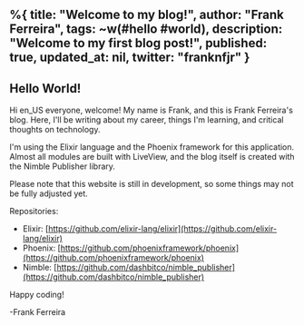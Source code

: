 %{
  title: "Welcome to my blog!",
  author: "Frank Ferreira",
  tags: ~w(#hello #world),
  description: "Welcome to my first blog post!",
  published: true,
  updated_at: nil,
  twitter: "franknfjr"
}
---

## Hello World!

Hi en_US everyone, welcome! My name is Frank, and this is Frank Ferreira's blog. Here, I'll be writing about my career, things I'm learning, and critical thoughts on technology.

I'm using the Elixir language and the Phoenix framework for this application. Almost all modules are built with LiveView, and the blog itself is created with the Nimble Publisher library.

Please note that this website is still in development, so some things may not be fully adjusted yet.

Repositories:
- Elixir: [https://github.com/elixir-lang/elixir](https://github.com/elixir-lang/elixir)
- Phoenix: [https://github.com/phoenixframework/phoenix](https://github.com/phoenixframework/phoenix)
- Nimble: [https://github.com/dashbitco/nimble_publisher](https://github.com/dashbitco/nimble_publisher)


Happy coding!

-Frank Ferreira
